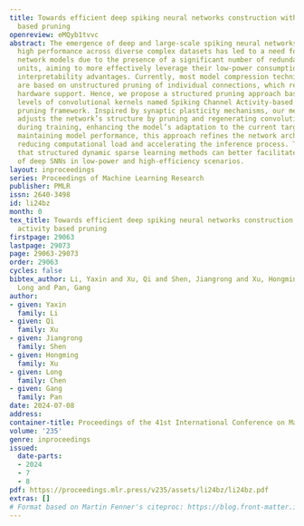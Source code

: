 ```yaml
---
title: Towards efficient deep spiking neural networks construction with spiking activity
  based pruning
openreview: eMQyb1tvvc
abstract: The emergence of deep and large-scale spiking neural networks (SNNs) exhibiting
  high performance across diverse complex datasets has led to a need for compressing
  network models due to the presence of a significant number of redundant structural
  units, aiming to more effectively leverage their low-power consumption and biological
  interpretability advantages. Currently, most model compression techniques for SNNs
  are based on unstructured pruning of individual connections, which requires specific
  hardware support. Hence, we propose a structured pruning approach based on the activity
  levels of convolutional kernels named Spiking Channel Activity-based (SCA) network
  pruning framework. Inspired by synaptic plasticity mechanisms, our method dynamically
  adjusts the network’s structure by pruning and regenerating convolutional kernels
  during training, enhancing the model’s adaptation to the current target task. While
  maintaining model performance, this approach refines the network architecture, ultimately
  reducing computational load and accelerating the inference process. This indicates
  that structured dynamic sparse learning methods can better facilitate the application
  of deep SNNs in low-power and high-efficiency scenarios.
layout: inproceedings
series: Proceedings of Machine Learning Research
publisher: PMLR
issn: 2640-3498
id: li24bz
month: 0
tex_title: Towards efficient deep spiking neural networks construction with spiking
  activity based pruning
firstpage: 29063
lastpage: 29073
page: 29063-29073
order: 29063
cycles: false
bibtex_author: Li, Yaxin and Xu, Qi and Shen, Jiangrong and Xu, Hongming and Chen,
  Long and Pan, Gang
author:
- given: Yaxin
  family: Li
- given: Qi
  family: Xu
- given: Jiangrong
  family: Shen
- given: Hongming
  family: Xu
- given: Long
  family: Chen
- given: Gang
  family: Pan
date: 2024-07-08
address:
container-title: Proceedings of the 41st International Conference on Machine Learning
volume: '235'
genre: inproceedings
issued:
  date-parts:
  - 2024
  - 7
  - 8
pdf: https://proceedings.mlr.press/v235/assets/li24bz/li24bz.pdf
extras: []
# Format based on Martin Fenner's citeproc: https://blog.front-matter.io/posts/citeproc-yaml-for-bibliographies/
---
```

